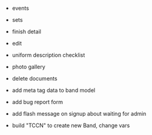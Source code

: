- events
- sets
 - finish detail
 - edit
- uniform description checklist
- photo gallery

- delete documents
- add meta tag data to band model

- add bug report form
- add flash message on signup about waiting for admin
- build "TCCN" to create new Band, change vars 
